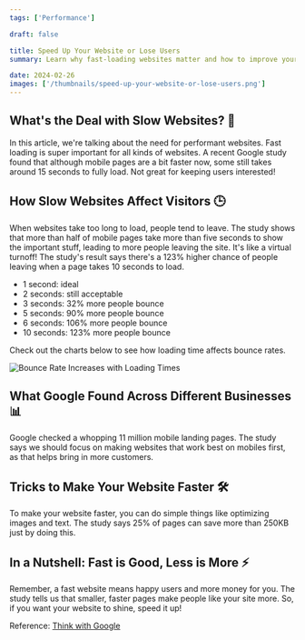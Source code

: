 ```yaml
---
tags: ['Performance']

draft: false

title: Speed Up Your Website or Lose Users
summary: Learn why fast-loading websites matter and how to improve yours. Real-life examples and insights from a Google study on mobile page speed.

date: 2024-02-26
images: ['/thumbnails/speed-up-your-website-or-lose-users.png']
---
```


## What's the Deal with Slow Websites? 🤔

In this article, we're talking about the need for performant websites. Fast loading is super important for all kinds of websites. A recent Google study found that although mobile pages are a bit faster now, some still takes around 15 seconds to fully load. Not great for keeping users interested!

## How Slow Websites Affect Visitors 🕒

When websites take too long to load, people tend to leave. The study shows that more than half of mobile pages take more than five seconds to show the important stuff, leading to more people leaving the site. It's like a virtual turnoff! The study's result says there's a 123% higher chance of people leaving when a page takes 10 seconds to load.

- 1 second: ideal
- 2 seconds: still acceptable
- 3 seconds: 32% more people bounce
- 5 seconds: 90% more people bounce
- 6 seconds: 106% more people bounce
- 10 seconds: 123% more people bounce

Check out the charts below to see how loading time affects bounce rates.

![Bounce Rate Increases with Loading Times](/assets/mobile-page-speed-new-industry-benchmarks-01-01-download.jpg)

## What Google Found Across Different Businesses 📊

Google checked a whopping 11 million mobile landing pages. The study says we should focus on making websites that work best on mobiles first, as that helps bring in more customers.

## Tricks to Make Your Website Faster 🛠️

To make your website faster, you can do simple things like optimizing images and text. The study says 25% of pages can save more than 250KB just by doing this.

## In a Nutshell: Fast is Good, Less is More ⚡

Remember, a fast website means happy users and more money for you. The study tells us that smaller, faster pages make people like your site more. So, if you want your website to shine, speed it up!

Reference: [Think with Google](https://www.thinkwithgoogle.com/marketing-strategies/app-and-mobile/mobile-page-speed-new-industry-benchmarks/)
